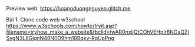 Preview web: https://hoangduongnguyen.glitch.me

Bài 1:
Clone code web w3school
https://www.w3schools.com/howto/tryit.asp?filename=tryhow_make_a_website&fbclid=IwAR0nxjjQtCOhVEHplr6NOaQZjSvgN3L8GiqnN48N0D9hm18Bqxv-RqUpPng